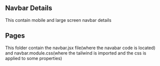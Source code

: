## Navbar Details

This contain mobile and large screen navbar details

## Pages

This folder contain the navbar.jsx file(where the navabar code is located) and navbar.module.css(where the tailwind is imported and the css is applied to some properties)
